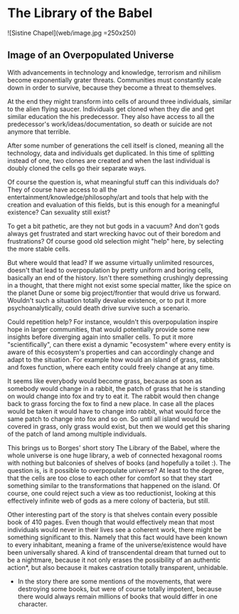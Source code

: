 The Library of the Babel
========================

![Sistine Chapel](web/image.jpg =250x250)

Image of an Overpopulated Universe
----------------------------------

With advancements in technology and knowledge, terrorism and nihilism become exponentially grater threats. Communities must constantly scale down in order to survive, because they become a threat to themselves.

At the end they might transform into cells of around three individuals, similar to the alien flying saucer. Individuals get cloned when they die and get similar education the his predecessor. They also have access to all the predecessor's work/ideas/documentation, so death or suicide are not anymore that terrible. 

After some number of generations the cell itself is cloned, meaning all the technology, data and individuals get duplicated. In this time of splitting instead of one, two clones are created and when the last individual is doubly cloned the cells go their separate ways.

Of course the question is, what meaningful stuff can this individuals do? They of course have access to all the entertainment/knowledge/philosophy/art and tools that help with the creation and evaluation of this fields, but is this enough for a meaningful existence? Can sexuality still exist?

To get a bit pathetic, are they not but gods in a vacuum? And don't gods always get frustrated and start wrecking havoc out of their boredom and frustrations? Of course good old selection might "help" here, by selecting the more stable cells.

But where would that lead? If we assume virtually unlimited resources, doesn't that lead to overpopulation by pretty uniform and boring cells, basically an end of the history. Isn't there something crushingly depressing in a thought, that there might not exist some special matter, like the spice on the planet Dune or some big project/frontier that would drive us forward. Wouldn't such a situation totally devalue existence, or to put it more psychoanalytically, could death drive survive such a scenario.

Could repetition help? For instance, wouldn't this overpopulation inspire hope in larger communities, that would potentially provide some new insights before diverging again into smaller cells. To put it more "scientifically", can there exist a dynamic "ecosystem" where every entity is aware of this ecosystem's properties and can accordingly change and adapt to the situation. For example how would an island of grass, rabbits and foxes function, where each entity could freely change at any time.

It seems like everybody would become grass, because as soon as somebody would change in a rabbit, the patch of grass that he is standing on would change into fox and try to eat it. The rabbit would then change back to grass forcing the fox to find a new place. In case all the places would be taken it would have to change into rabbit, what would force the same patch to change into fox and so on. So until all island would be covered in grass, only grass would exist, but then we would get this sharing of the patch of land among multiple individuals.

This brings us to Borges' short story The Library of the Babel, where the whole universe is one huge library, a web of connected hexagonal rooms with nothing but balconies of shelves of books (and hopefully a toilet :). The question is, is it possible to overpopulate universe? At least to the degree, that the cells are too close to each other for comfort so that they start something similar to the transformations that happened on the island. Of course, one could reject such a view as too reductionist, looking at this effectively infinite web of gods as a mere colony of bacteria, but still.

Other interesting part of the story is that shelves contain every possible book of 410 pages. Even though that would effectively mean that most individuals would never in their lives see a coherent work, there might be something significant to this. Namely that this fact would have been known to every inhabitant, meaning a frame of the universe/existence would have been
universally shared. A kind of transcendental dream that turned out to be a nightmare, because it not only erases the possibility of an authentic action*, but also because it makes 
castration totally transparent, unhidable.


* In the story there are some mentions of the movements, that were destroying some books, but were of course totally impotent, because there would always remain millions of books that would differ in one character.








